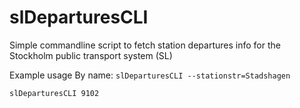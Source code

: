 slDeparturesCLI
===============

Simple commandline script to fetch station departures info for the Stockholm public transport system (SL)

Example usage
By name:
`slDeparturesCLI --stationstr=Stadshagen`

`slDeparturesCLI 9102`


